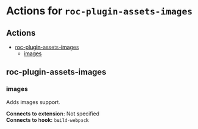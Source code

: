 # Actions for `roc-plugin-assets-images`

## Actions
* [roc-plugin-assets-images](#roc-plugin-assets-images)
  * [images](#images)

## roc-plugin-assets-images

### images

Adds images support.

__Connects to extension:__ Not specified  
__Connects to hook:__ `build-webpack`  
